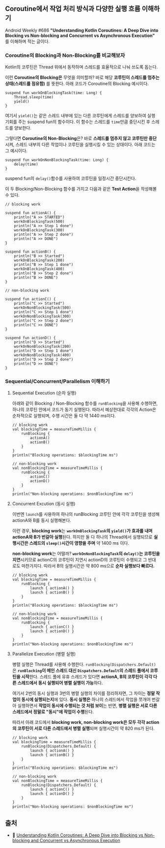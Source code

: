 ## Coroutine에서 작업 처리 방식과 다양한 실행 흐름 이해하기

Android Weekly #686 **"Understanding Kotlin Coroutines: A Deep Dive into Blocking vs Non-blocking and Concurrent vs Asynchronous Execution"** 를 이해하며 적는 글이다.

### Coroutine의 Blocking과 Non-Blocking를 비교해보자
Kotlin의 코루틴은 Thread 위에서 동작하며 스레드를 효율적으로 나눠 쓰도록 돕는다.  

이런 **Coroutine의 Blocking은** 무엇을 의미할까? 바로 해당 **코루틴이 스레드를 멈추는 상태(스레드를 점유함)** 를 뜻한다.
아래 코드가 Coroutine의 Blocking 예시이다.
```
suspend fun workOnBlockingTask(time: Long) {
    Thread.sleep(time)
    yield()
}
```
여기서 `yield()`는 같은 스레드 내부에 있는 다른 코루틴에게 스레드를 양보하여 실행 기회를 주는 suspend fun의 함수이다. 
이 함수는 스레드를 `time`만큼 중단시킨 후 스레드를 양보한다.  

그렇다면 **Coroutine의 Non-Blocking**은? 바로 **스레드를 멈추지 않고 코루틴만 중단**시켜, 
스레드 내부의 다른 작업이나 코루틴을 실행시킬 수 있는 상태이다.
아래 코드는 그 예시이다.
```
suspend fun workOnNonBlockingTask(time: Long) {
    delay(time)
}
```
suspend fun의 `delay()`함수를 사용하여 코루틴을 일정시간 중단시킨다.  

이 두 Blocking/Non-Blocking 함수를 가지고 다음과 같은 **Test Action**을 작성해볼 수 있다.
```
// blocking work

suspend fun actionA() {
    println("A >> STARTED")
    workOnBlockingTask(500)
    println("A >> Step 1 done")
    workOnBlockingTask(300)
    println("A >> Step 2 done")
    println("A >> DONE")
}

suspend fun actionB() {
    println("B >> Started")
    workOnBlockingTask(200)
    println("B >> Step 1 done")
    workOnBlockingTask(400)
    println("B >> Step 2 done")
    println("B >> DONE")
}

// non-blocking work

suspend fun actionC() {
    println("C >> Started")
    workOnNonBlockingTask(500)
    println("C >> Step 1 done")
    workOnNonBlockingTask(300)
    println("C >> Step 2 done")
    println("C >> DONE")
}

suspend fun actionD() {
    println("D >> Started")
    workOnNonBlockingTask(200)
    println("D >> Step 1 done")
    workOnNonBlockingTask(400)
    println("D >> Step 2 done")
    println("D >> DONE")
}
```

### Sequential/Concurrent/Parallelism 이해하기
1. Sequential Execution (순차 실행)
   
   아래와 같이 Blocking / Non-Blocking 함수를 `runBlocking`을 사용해 수행하면, 하나의 코루틴 안에서 코드가 동기 실행된다. 따라서 예상한대로 각각의 Action은 순차적으로 실행되며, 수행 시간은 둘 다 약 1440 ms이다.
    ```
    // blocking work
    val blockingTime = measureTimeMillis {
        runBlocking {
            actionA()
            actionB()
        }
    }
    println("Blocking operations: $blockingTime ms")
    
    // non-blocking work
    val nonBlockingTime = measureTimeMillis {
        runBlocking {
            actionC()
            actionD()
        }
    }
    println("Non-blocking operations: $nonBlockingTime ms")
    ```
2. Concurrent Excution (동시 실행)
   
    이번엔 `launch`를 사용하여 하나의 runBlocking 코루틴 안에 각각 코루틴을 생성해 actionA와 B를 동시 실행해본다.
    
    이런 경우, **blocking work**는 **`workOnBlockingTask`의 `yield()`가 효과를 내며 actionA와 B가 번갈아 실행**된다. 하지만 둘 다 하나의 Thread에서 실행되므로 **실행시간은 스레드의 `sleep()`시간이 영향을 주며** 약 1400 ms 이다.  
    
    **non-blocking work**는 어떨까? **`workOnNonBlockingTask`의 `delay()`는 코루틴을 지연**시키므로 actionC의 코루틴이 지연시 actionD의 코루틴이 수행되고 그 반대로도 마찬가지다. 따라서 B의 실행시간은 약 800 ms으로 **순차 실행보다 빠르다.**  
    ```
    // blocking work
    val blockingTime = measureTimeMillis {
        runBlocking {
            launch { actionA() }
            launch { actionB() }
        }
    }
    println("Blocking operations: $blockingTime ms")
    
    // non-blocking work
    val nonBlockingTime = measureTimeMillis {
        runBlocking {
            launch { actionC() }
            launch { actionD() }
        }
    }
    println("Non-blocking operations: $nonBlockingTime ms")
    ```
3. Parallelize Execution (병렬 실행)

   병렬 실행은 Thread를 사용해 수행한다. `runBlocking(Dispatchers.Default)`은 **`runBlocking`이 메인 스레드 대신 `Dispatchers.Default`의 스레드 풀에서 코루틴을 시작**한다. 스레드 풀에 유휴 스레드가 있다면 **actionA, B의 코루틴이 각각 다른 스레드에서 동시 실행되어 병렬 실행이 가능**하다.

   여기서 2번의 동시 실행과 3번의 병렬 실행의 차이를 정리하자면, 그 차이는 **정말 작업이 동시에 실행되는지**에 있다. **동시 실행은** 하나의 스레드에서 작업을 쪼개어 번갈아 실행하면서 **작업이 동시에 수행되는 것 처럼 보이**는 반면, **병렬 실행은 서로 다른 스레드에서 정말로 "동시"에 작업이 수행**된다.

   따라서 아래 코드에서 **blocking work, non-blocking work은 모두 각각 action의 코루틴이 서로 다른 스레드에서 병렬 실행**되며 실행시간이 약 820 ms가 된다.

    ```
    // blocking work
    val blockingTime = measureTimeMillis {
        runBlocking(Dispatchers.Default) {
            launch { actionA() }
            launch { actionB() }
        }
    }
    println("Blocking operations: $blockingTime ms")
    
    // non-blocking work
    val nonBlockingTime = measureTimeMillis {
        runBlocking(Dispatchers.Default) {
            launch { actionC() }
            launch { actionD() }
        }
    }
    println("Non-blocking operations: $nonBlockingTime ms")
    ```
   
## 출처
- 🧩 [Understanding Kotlin Coroutines: A Deep Dive into Blocking vs Non-blocking and Concurrent vs Asynchronous Execution](https://proandroiddev.com/understanding-kotlin-coroutines-a-deep-dive-into-blocking-vs-non-blocking-and-concurrent-vs-7667dfe77fbb)
